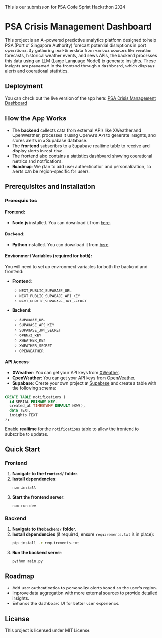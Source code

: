 This is our submission for PSA Code Sprint Hackathon 2024

# PSA Crisis Management Dashboard

This project is an AI-powered predictive analytics platform designed to help PSA (Port of Singapore Authority) forecast potential disruptions in port operations. By gathering real-time data from various sources like weather forecasts, historical weather events, and news APIs, the backend processes this data using an LLM (Large Language Model) to generate insights. These insights are presented in the frontend through a dashboard, which displays alerts and operational statistics.

## Deployment

You can check out the live version of the app here: [PSA Crisis Management Dashboard](https://psa-frontend-tau.vercel.app/)

## How the App Works

- The **backend** collects data from external APIs like XWeather and OpenWeather, processes it using OpenAI’s API to generate insights, and stores alerts in a Supabase database.
- The **frontend** subscribes to a Supabase realtime table to receive and display alerts in real-time.
- The frontend also contains a statistics dashboard showing operational metrics and notifications.
- **Roadmap**: We plan to add user authentication and personalization, so alerts can be region-specific for users.

## Prerequisites and Installation

### Prerequisites

#### Frontend:

- **Node.js** installed. You can download it from [here](https://nodejs.org/).

#### Backend:

- **Python** installed. You can download it from [here](https://www.python.org/).

#### Environment Variables (required for both):

You will need to set up environment variables for both the backend and frontend:

- **Frontend**:

  - `NEXT_PUBLIC_SUPABASE_URL`
  - `NEXT_PUBLIC_SUPABASE_API_KEY`
  - `NEXT_PUBLIC_SUPABASE_JWT_SECRET`

- **Backend**:
  - `SUPABASE_URL`
  - `SUPABASE_API_KEY`
  - `SUPABASE_JWT_SECRET`
  - `OPENAI_KEY`
  - `XWEATHER_KEY`
  - `XWEATHER_SECRET`
  - `OPENWEATHER`

#### API Access:

- **XWeather**: You can get your API keys from [XWeather](https://www.xweather.com/weather-api).
- **OpenWeather**: You can get your API keys from [OpenWeather](https://openweathermap.org/appid).
- **Supabase**: Create your own project at [Supabase](https://supabase.com/) and create a table with the following schema:

```sql
CREATE TABLE notifications (
  id SERIAL PRIMARY KEY,
  created_at TIMESTAMP DEFAULT NOW(),
  data TEXT,
  insights TEXT
);
```

Enable **realtime** for the `notifications` table to allow the frontend to subscribe to updates.

## Quick Start

### Frontend

1. **Navigate to the `frontend/` folder**.
2. **Install dependencies**:
   ```bash
   npm install
   ```
3. **Start the frontend server**:
   ```bash
   npm run dev
   ```

### Backend

1. **Navigate to the `backend/` folder**.
2. **Install dependencies** (if required, ensure `requirements.txt` is in place):
   ```bash
   pip install -r requirements.txt
   ```
3. **Run the backend server**:
   ```bash
   python main.py
   ```

## Roadmap

- Add user authentication to personalize alerts based on the user’s region.
- Improve data aggregation with more external sources to provide detailed insights.
- Enhance the dashboard UI for better user experience.

## License

This project is licensed under MIT License.
